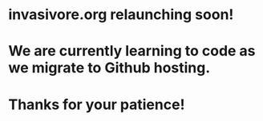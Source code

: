 # invasivore.org relaunching soon!
# We are currently learning to code as we migrate to Github hosting.
# Thanks for your patience! 
